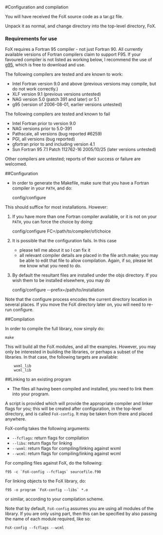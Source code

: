 #Configuration and compilation

You will have received the FoX source code as a tar.gz file.

Unpack it as normal, and change directory into the top-level directory, FoX.


### Requirements for use

FoX requires a Fortran 95 compiler - not just Fortran 90. All currently available versions of Fortran compilers claim to support F95. If your favoured compiler is not listed as working below, I recommend the use of [g95](www.g95.org), which is free to download and use.

The following compilers are tested and are known to work:

* Intel Fortran version 9.0 and above (previous versions may compile, but do not work correctly.)
* XLF version 9.1 (previous versions untested)
* NAG version 5.0 (patch 391 and later) or 5.1
* g95 (version of 2006-08-01, earlier versions untested)

The following compilers are tested and known to fail

* Intel Fortran prior to version 9.0
* NAG versions prior to 5.0-391
* Pathscale, all versions (bug reported #6259)
* PGI, all versions (bug reported)
* gfortran prior to and including version 4.1
* Sun Fortran 95 7.1 Patch 112762-16 2005/10/25 (later versions untested)

Other compilers are untested; reports of their success or failure are welcomed.

##Configuration

* In order to generate the Makefile, make sure that you have a Fortran compiler in your `PATH`, and do:

	config/configure

This should suffice for most installations. However:

1. If you have more than one Fortran compiler available, or it is not on your `PATH`, you can force the choice by doing:

	config/configure FC=/path/to/compiler/of/choice

2. It is possible that the configuration fails. In this case
	* please tell me about it so I can fix it
  	* all relevant compiler details are placed in the file arch.make; you may be able to edit that file to allow compilation. Again, if so, please let me know what you need to do.

3. By default the resultant files are installed under the objs directory. If you wish them to be installed elsewhere, you may do

	config/configure --prefix=/path/to/installation

Note that the configure process encodes the current directory location in several
places.  If you move the FoX directory later on, you will need to re-run configure.

##Compilation

In order to compile the full library, now simply do:

	make

This will build all the FoX modules, and all the examples.
However, you may only be interested in building the libraries, or perhaps a subset of the libraries. In that case, the following targets are available:

        wxml_lib
        wcml_lib

##Linking to an existing program

* The files all having been compiled and installed, you need to link them into your program.

A script is provided which will provide the appropriate compiler and linker flags for you; this will be created after configuration, in the top-level directory, and is called `FoX-config`. It may be taken from there and placed anywhere.

FoX-config takes the following arguments:

* `--fcflags`: return flags for compilation
* `--libs`: return flags for linking
* `--wxml`: return flags for compiling/linking against wxml
* `--wcml`: return flags for compiling/linking against wcml


For compiling files against FoX, do the following:

 	f95 -c `FoX-config --fcflags` sourcefile.f90

For linking objects to the FoX library, do:

  	f95 -o program `FoX-config --libs` *.o

or similar, according to your compilation scheme. 

Note that by default, `FoX-config` assumes you are using all modules of the library. If you are only using part, then this can be specified by also passing the name of each module required, like so:

	FoX-config --fcflags --wcml
